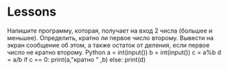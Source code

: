 # Lessons
Напишите программу, которая, получает на вход 2 числа (большее и меньшее). Определить, кратно ли первое число второму. Вывести на экран сообщение об этом, а также остаток от деления, если первое число не кратно второму.
Python
a = int(input())
b = int(input())
c = a%b
d = a/b
if c == 0:
    print(a,"кратно " ,b)
else:
    print(d)
